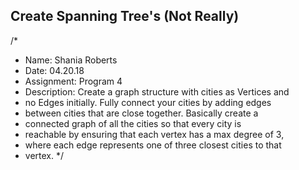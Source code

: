 ## Create Spanning Tree's (Not Really) 
/*
* Name: Shania Roberts
* Date: 04.20.18
* Assignment: Program 4
* Description: Create a graph structure with cities as Vertices and
 * no Edges initially. Fully connect your cities by adding edges
 * between cities that are close together. Basically create a
 * connected graph of all the cities so that every city is
 * reachable by ensuring that each vertex has a max degree of 3,
 * where each edge represents one of three closest cities to that
 * vertex.
 */
